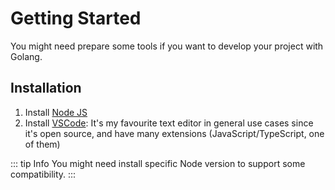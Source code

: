 # Getting Started

You might need prepare some tools if you want to develop your project with Golang.

## Installation

1. Install [Node JS](https://nodejs.org/en/download/package-manager)
2. Install [VSCode](https://code.visualstudio.com/): It's my favourite text editor in general use cases since it's open source, and have many extensions (JavaScript/TypeScript, one of them)

::: tip Info
You might need install specific Node version to support some compatibility.
:::
